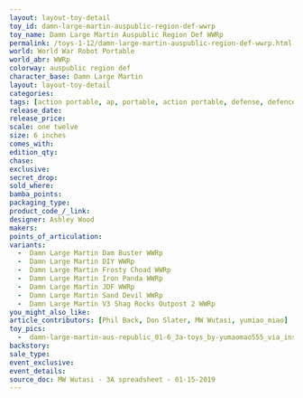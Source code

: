 ```yaml
---
layout: layout-toy-detail 
toy_id: damn-large-martin-auspublic-region-def-wwrp
toy_name: Damn Large Martin Auspublic Region Def WWRp
permalink: /toys-1-12/damn-large-martin-auspublic-region-def-wwrp.html
world: World War Robot Portable
world_abr: WWRp
colorway: auspublic region def
character_base: Damn Large Martin
layout: layout-toy-detail
categories: 
tags: [action portable, ap, portable, action portable, defense, defence]
release_date: 
release_price:  
scale: one twelve
size: 6 inches
comes_with: 
edition_qty: 
chase: 
exclusive: 
secret_drop: 
sold_where: 
bamba_points: 
packaging_type: 
product_code_/_link: 
designer: Ashley Wood
makers: 
points_of_articulation: 
variants: 
  -  Damn Large Martin Dam Buster WWRp
  -  Damn Large Martin DIY WWRp
  -  Damn Large Martin Frosty Choad WWRp
  -  Damn Large Martin Iron Panda WWRp
  -  Damn Large Martin JDF WWRp
  -  Damn Large Martin Sand Devil WWRp
  -  Damn Large Martin V3 Shag Rocks Outpost 2 WWRp
you_might_also_like: 
article_contributors: [Phil Back, Don Slater, MW Wutasi, yumiao_miao]
toy_pics: 
  -  damn-large-martin-aus-republic_01-6_3a-toys_by-yumaomao555_via_instagram.jpg
backstory: 
sale_type: 
event_exclusive: 
event_details: 
source_doc: MW Wutasi - 3A spreadsheet - 01-15-2019
---
```

